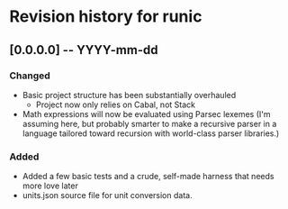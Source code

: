 # Revision history for runic

## [0.0.0.0] -- YYYY-mm-dd
### Changed
- Basic project structure has been substantially overhauled
  - Project now only relies on Cabal, not Stack
- Math expressions will now be evaluated using Parsec lexemes (I'm assuming here, but probably smarter to make a recursive parser in a language tailored toward recursion with world-class parser libraries.)

### Added
- Added a few basic tests and a crude, self-made harness that needs more love later
- units.json source file for unit conversion data. 